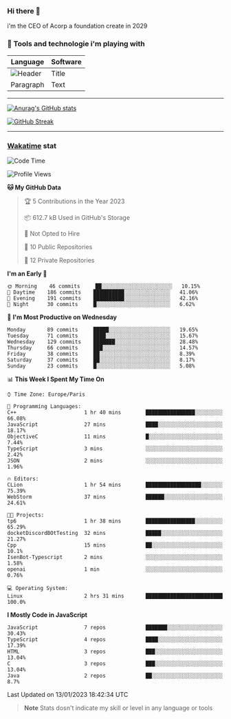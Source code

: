 ### Hi there 👋

i'm the CEO of Acorp a foundation create in 2029  

### 🧰 Tools and technologie i'm playing with

 | Language | Software |
| ----------- | ----------- |
| ![Header](https://img.shields.io/badge/Nuxt3-green&style=for-the-badge&logo=nustjs&logoColor=00DC82) | Title |
| Paragraph | Text |

---

[![Anurag's GitHub stats](https://github-readme-stats.vercel.app/api?username=ackimixs&show_icons=true&theme=github_dark&count_private=true)](https://www.ackimixs.xyz)

[![GitHub Streak](https://github-readme-streak-stats.herokuapp.com?user=Ackimixs&theme=github-dark-blue&date_format=j%20M%5B%20Y%5D&mode=weekly)](https://git.io/streak-stats)

---
 
 ### [Wakatime](https://wakatime.com/) stat

<!--START_SECTION:waka-->
![Code Time](http://img.shields.io/badge/Code%20Time-320%20hrs%2029%20mins-blue)

![Profile Views](http://img.shields.io/badge/Profile%20Views-5-blue)

**🐱 My GitHub Data** 

> 🏆 5 Contributions in the Year 2023
 > 
> 📦 612.7 kB Used in GitHub's Storage 
 > 
> 🚫 Not Opted to Hire
 > 
> 📜 10 Public Repositories 
 > 
> 🔑 12 Private Repositories  
 > 
**I'm an Early 🐤** 

```text
🌞 Morning    46 commits     ██░░░░░░░░░░░░░░░░░░░░░░░   10.15% 
🌆 Daytime    186 commits    ██████████░░░░░░░░░░░░░░░   41.06% 
🌃 Evening    191 commits    ██████████░░░░░░░░░░░░░░░   42.16% 
🌙 Night      30 commits     █░░░░░░░░░░░░░░░░░░░░░░░░   6.62%

```
📅 **I'm Most Productive on Wednesday** 

```text
Monday       89 commits     █████░░░░░░░░░░░░░░░░░░░░   19.65% 
Tuesday      71 commits     ████░░░░░░░░░░░░░░░░░░░░░   15.67% 
Wednesday    129 commits    ███████░░░░░░░░░░░░░░░░░░   28.48% 
Thursday     66 commits     ███░░░░░░░░░░░░░░░░░░░░░░   14.57% 
Friday       38 commits     ██░░░░░░░░░░░░░░░░░░░░░░░   8.39% 
Saturday     37 commits     ██░░░░░░░░░░░░░░░░░░░░░░░   8.17% 
Sunday       23 commits     █░░░░░░░░░░░░░░░░░░░░░░░░   5.08%

```


📊 **This Week I Spent My Time On** 

```text
⌚︎ Time Zone: Europe/Paris

💬 Programming Languages: 
C++                      1 hr 40 mins        ████████████████░░░░░░░░░   66.08% 
JavaScript               27 mins             ████░░░░░░░░░░░░░░░░░░░░░   18.17% 
ObjectiveC               11 mins             █░░░░░░░░░░░░░░░░░░░░░░░░   7.44% 
TypeScript               3 mins              ░░░░░░░░░░░░░░░░░░░░░░░░░   2.42% 
JSON                     2 mins              ░░░░░░░░░░░░░░░░░░░░░░░░░   1.96%

🔥 Editors: 
CLion                    1 hr 54 mins        ██████████████████░░░░░░░   75.39% 
WebStorm                 37 mins             ██████░░░░░░░░░░░░░░░░░░░   24.61%

🐱‍💻 Projects: 
tp6                      1 hr 38 mins        ████████████████░░░░░░░░░   65.29% 
docketDiscordBOtTesting  32 mins             █████░░░░░░░░░░░░░░░░░░░░   21.27% 
Cpp                      15 mins             ██░░░░░░░░░░░░░░░░░░░░░░░   10.1% 
IsenBot-Typescript       2 mins              ░░░░░░░░░░░░░░░░░░░░░░░░░   1.58% 
openai                   1 min               ░░░░░░░░░░░░░░░░░░░░░░░░░   0.76%

💻 Operating System: 
Linux                    2 hrs 31 mins       █████████████████████████   100.0%

```

**I Mostly Code in JavaScript** 

```text
JavaScript               7 repos             ███████░░░░░░░░░░░░░░░░░░   30.43% 
TypeScript               4 repos             ████░░░░░░░░░░░░░░░░░░░░░   17.39% 
HTML                     3 repos             ███░░░░░░░░░░░░░░░░░░░░░░   13.04% 
C                        3 repos             ███░░░░░░░░░░░░░░░░░░░░░░   13.04% 
Java                     2 repos             ██░░░░░░░░░░░░░░░░░░░░░░░   8.7%

```



 Last Updated on 13/01/2023 18:42:34 UTC
<!--END_SECTION:waka-->

> **Note**
> Stats dosn't indicate my skill or level in any language or tools
